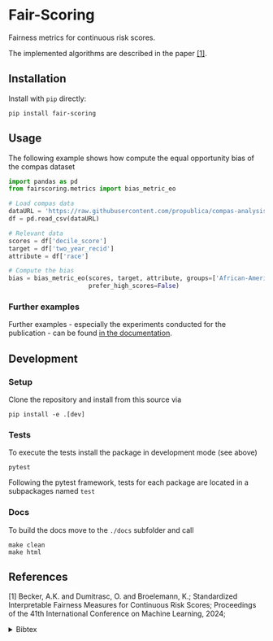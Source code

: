 # Fair-Scoring
Fairness metrics for continuous risk scores.

The implemented algorithms are described in the paper [[1]](#References). 

## Installation

Install with `pip` directly:
```shell
pip install fair-scoring
```

## Usage
The following example shows how compute the equal opportunity bias of the compas dataset

```python
import pandas as pd
from fairscoring.metrics import bias_metric_eo

# Load compas data
dataURL = 'https://raw.githubusercontent.com/propublica/compas-analysis/master/compas-scores-two-years.csv'
df = pd.read_csv(dataURL)

# Relevant data
scores = df['decile_score']
target = df['two_year_recid']
attribute = df['race']

# Compute the bias
bias = bias_metric_eo(scores, target, attribute, groups=['African-American', 'Caucasian'], favorable_target=0,
                      prefer_high_scores=False)
```

### Further examples
Further examples - especially the experiments conducted for the publication -  can be found 
[in the documentation](docs/source/examples).

## Development
### Setup
Clone the repository and install from this source via

```shell
pip install -e .[dev]
```

### Tests
To execute the tests install the package in development mode (see above)
```
pytest
```

Following the pytest framework, tests for each package are located in a subpackages named `test`

### Docs
To build the docs move to the `./docs` subfolder and call
```shell
make clean
make html
```

## References
[1] Becker, A.K. and Dumitrasc, O. and Broelemann, K.;
Standardized Interpretable Fairness Measures for Continuous Risk Scores;
Proceedings of the 41th International Conference on Machine Learning, 2024;
<details><summary>Bibtex</summary>
<p>

```
@inproceedings{Zern2023Interventional,
    author = {Ann{-}Kristin Becker and Oana Dumitrasc and Klaus Broelemann}
    title  = {Standardized Interpretable Fairness Measures for Continuous Risk Scores},
    booktitle={Proceedings of the 41th International Conference on Machine Learning},
    year = {2024}
}
```

</p>
</details>
